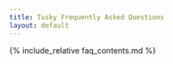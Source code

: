 ```yaml
---
title: Tusky Frequently Asked Questions
layout: default
---
```

{% include_relative faq_contents.md %}

